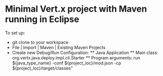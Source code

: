 # Minimal Vert.x project with Maven running in Eclipse

To set up:
* git clone to your workspace
* File | Import | Maven | Existing Maven Projects 
* Create new Debug/Run Configuration:
** Java Application
** Main class: org.vertx.java.deploy.impl.cli.Starter
** Program arguments: run ${java_type_name} -conf ${project_loc}/mod.json -cp ${project_loc}/target/classes"
